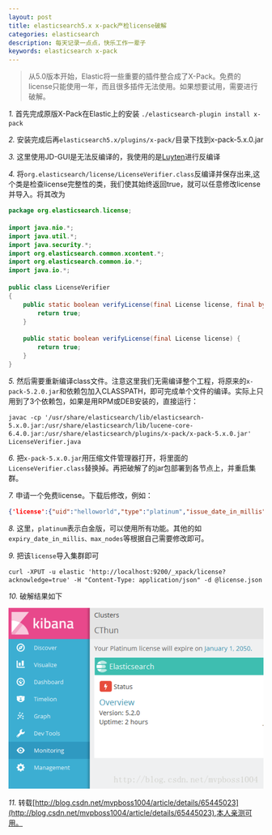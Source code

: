 ```yaml
---
layout: post
title: elasticsearch5.x x-pack产检license破解 
categories: elasticsearch
description: 每天记录一点点，快乐工作一辈子
keywords: elasticsearch x-pack
---
```


> 从5.0版本开始，Elastic将一些重要的插件整合成了X-Pack。免费的license只能使用一年，而且很多插件无法使用。如果想要试用，需要进行破解。

*1.* 首先完成原版X-Pack在Elastic上的安装 `./elasticsearch-plugin install x-pack`

*2.* 安装完成后再`elasticsearch5.x/plugins/x-pack/`目录下找到x-pack-5.x.0.jar

*3.* 这里使用JD-GUI是无法反编译的，我使用的是[Luyten](https://github.com/deathmarine/Luyten/releases/tag/v0.5.0)进行反编译

*4.* 将`org.elasticsearch/license/LicenseVerifier.class`反编译并保存出来,这个类是检查license完整性的类，我们使其始终返回true，就可以任意修改license并导入。将其改为

```java
package org.elasticsearch.license;

import java.nio.*;
import java.util.*;
import java.security.*;
import org.elasticsearch.common.xcontent.*;
import org.elasticsearch.common.io.*;
import java.io.*;

public class LicenseVerifier
{
    public static boolean verifyLicense(final License license, final byte[] encryptedPublicKeyData) {
        return true;
    }

    public static boolean verifyLicense(final License license) {
        return true;
    }
}
```

*5.* 然后需要重新编译class文件。注意这里我们无需编译整个工程，将原来的`x-pack-5.2.0.jar`和依赖包加入CLASSPATH，即可完成单个文件的编译。实际上只用到了3个依赖包，如果是用RPM或DEB安装的，直接运行：

```shell
javac -cp '/usr/share/elasticsearch/lib/elasticsearch-5.x.0.jar:/usr/share/elasticsearch/lib/lucene-core-6.4.0.jar:/usr/share/elasticsearch/plugins/x-pack/x-pack-5.x.0.jar' LicenseVerifier.java
```

*6.* 把`x-pack-5.x.0.jar`用压缩文件管理器打开，将里面的`LicenseVerifier.class`替换掉。再把破解了的jar包部署到各节点上，并重启集群。

*7.* 申请一个免费license。下载后修改，例如：

```json
{'license':{"uid":"helloworld","type":"platinum","issue_date_in_millis":1486598400000,"expiry_date_in_millis":2524579200999,"max_nodes":1000,"issued_to":"helloworld","issuer":"Web Form","signature":"helloworld","start_date_in_millis":1486598400000}}
```

*8.* 这里，`platinum`表示白金版，可以使用所有功能。其他的如`expiry_date_in_millis、max_nodes`等根据自己需要修改即可。

*9.* 把该`license`导入集群即可

```shell
curl -XPUT -u elastic 'http://localhost:9200/_xpack/license?acknowledge=true' -H "Content-Type: application/json" -d @license.json
```

*10.* 破解结果如下

![](/images/posts/elasticsearch/x-pack.png)

*11.* 转载[http://blog.csdn.net/mvpboss1004/article/details/65445023](http://blog.csdn.net/mvpboss1004/article/details/65445023),本人亲测可用。